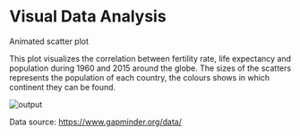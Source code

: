 # Visual Data Analysis
Animated scatter plot 

This plot visualizes the correlation between fertility rate, life expectancy and population during 1960 and 2015 around the globe. The sizes of the scatters represents the population of each country, the colours shows in which continent they can be found.

![output](https://user-images.githubusercontent.com/121929719/221787263-0efc5231-c288-4a50-8c2a-9a6f840e8ecc.gif)

Data source: https://www.gapminder.org/data/ 

